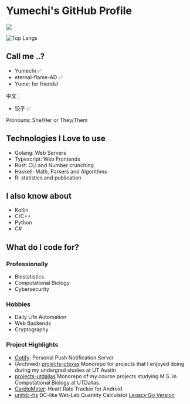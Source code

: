 # Yumechi's GitHub Profile

![](https://github-readme-stats.vercel.app/api?username=eternal-flame-AD&show_icons=true&theme=radical&disable_animations=true)

![Top Langs](https://github-readme-stats.vercel.app/api/top-langs/?username=eternal-flame-AD&layout=pie&theme=radical&disable_animations=true&hide=html,css)

## Call me ..?

- Yumechi ✅
- eternal-flame-AD ✅
- Yume: for friends!

中文：
- 饺子 ✅

Pronouns: She/Her or They/Them

## Technologies I Love to use

- Golang: Web Servers
- Typescript: Web Frontends
- Rust: CLI and Number crunching
- Haskell: Math, Parsers and Algorithms
- R: statistics and publication

## I also know about

- Kotlin
- C/C++
- Python
- C#

## What do I code for?

### Professionally

- Biostatistics
- Computational Biology
- Cybersecurity

### Hobbies

- Daily Life Automation
- Web Backends
- Cryptography

### Project Highlights

- [Gotify](https://github.com/gotify/server): Personal Push Notification Server
- (Archived) [projects-utexas](https://github.com/eternal-flame-AD/projects-utexas) Monorepo for projects that I enjoyed doing during my undergrad studies at UT Austin
- [projects-utdallas](https://github.com/eternal-flame-AD/projects-utdallas) Monorepo of my course projects studying M.S. in Computational Biology at UTDallas.
- [CardioMeter](https://github.com/eternal-flame-AD/CardioMeter): Heart Rate Tracker for Android
- [unitdc-hs](https://github.com/eternal-flame-AD/unitdc-rs) DC-like Wet-Lab Quantity Calculator [Legacy Go Version](https://github.com/eternal-flame-AD/unitdc)
